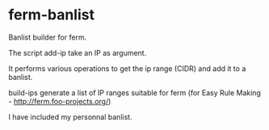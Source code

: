 ferm-banlist
============

Banlist builder for ferm.

The script add-ip take an IP as argument.

It performs various operations to get the ip range (CIDR) and add it to a banlist.

build-ips generate a list of IP ranges suitable for ferm (for Easy Rule Making - http://ferm.foo-projects.org/)

I have included my personnal banlist.
